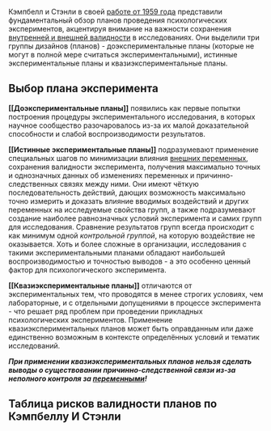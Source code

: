 
Кэмпбелл и Стэнли в своей [работе от 1959 года](https://www.sfu.ca/~palys/Campbell&Stanley-1959-Exptl&QuasiExptlDesignsForResearch.pdf) представили фундаментальный обзор планов проведения психологических экспериментов, акцентируя внимание на важности сохранения [внутренней и внешней валидности](Валидность%20эксперимента) в исследованиях. Они выделили три группы дизайнов (планов) - доэкспериментальные планы (которые не могут в полной мере считаться экспериментальными), истинные экспериментальные планы и квазиэкспериментальные планы.

## Выбор плана эксперимента

**[[Доэкспериментальные планы]]** появились как первые попытки построения процедуры экспериментального исследования, в которых научное сообщество разочаровалось из-за их малой доказательной способности и слабой воспроизводимости результатов. 

**[[Истинные экспериментальные планы]]** подразумевают применение специальных шагов по минимизации влияния [внешних переменных](Переменные%20в%20экспериментах), сохранения валидности эксперимента, получения максимально точных и однозначных данных об изменениях переменных и причинно-следственных связях между ними. Они имеют чёткую последовательность действий, дающих возможность максимально точно измерить и доказать влияние вводимых воздействий и других переменных на исследуемые свойства групп, а также подразумевают создание наиболее равнозначных условий эксперимента и самих групп для исследования. Сравнение результатов групп всегда происходит с как минимум одной *контрольной группой*, на которую воздействие не оказывается.
Хоть и более сложные в организации, исследования с такими экспериментальными планами обладают наибольшей воспроизводимостью и точностью выводов - а это особенно ценный фактор для психологического эксперимента.

**[[Квазиэкспериментальные планы]]** отличаются от экспериментальных тем, что проводятся в менее строгих условиях, чем лабораторные, и с отдельными допущениями в процессе эксперимента - что решает ряд проблем при проведении прикладных психологических экспериментов. Применение квазиэкспериментальных планов может быть оправданным или даже единственно возможным в контексте определённых условий и тематик исследований.

***При применении квазиэкспериментальных планов нельзя сделать выводы о существовании причинно-следственной связи из-за неполного контроля за [переменными](Переменные%20в%20экспериментах)!***


## Таблица рисков валидности планов по Кэмпбеллу И Стэнли
